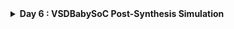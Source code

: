 <details>
  <Summary><strong> Day 6 : VSDBabySoC Post-Synthesis Simulation</strong></summary>

## Introduction
- Post-synthesis simulation is an essential step in the digital design flow where we verify the functionality and timing of the design after synthesis. While pre-synthesis simulation checks the RTL code for logical correctness, post-synthesis simulation ensures that the synthesized gate-level netlist still behaves as intended.

- In this stage, the RTL is already transformed into a netlist composed of logic gates mapped to a specific technology library. Simulating this netlist helps identify:
  - Functional consistency: Confirms that synthesis has not altered the design's intended behavior.
  - Timing characteristics: Includes realistic gate delays to check for potential timing issues.
  - Synthesis-induced issues: Detects problems like glitches, race conditions, or unintended latches that might not appear in RTL simulation.

- For the VSDBabySoC design, we perform synthesis using Yosys to generate the gate-level netlist, and then simulate this netlist using a same testbench. The goal is to compare the post-synthesis simulation output with the pre-synthesis results. If both match, it validates that the design's logic and functionality are preserved through the synthesis process.

- This step is critical for catching low-level issues early and ensuring the design is ready for downstream physical implementation.

### Synthesis using Yosys

The following cp commands copy essential header files from the src/include directory into the working directory. These include:
  - sp_verilog.vh – contains Verilog definitions and macros
  - sandpiper.vh – holds integration-related definitions for SandPiper
  - sandpiper_gen.vh – may include auto-generated or tool-generated parameters

```bash
cd ~/VLSI/VSDBabySoC/
cp -r src/include/sp_verilog.vh .
cp -r src/include/sandpiper.vh .
cp -r src/include/sandpiper_gen.vh .
```

```bash
sdudigani@sdudigani-VirtualBox:~/VLSI/VSDBabySoC$ c
total 100K
-rw-rw-r--  1 sdudigani sdudigani  12K May 24 22:31 LICENSE
-rw-rw-r--  1 sdudigani sdudigani  49K May 24 22:31 README.md
-rw-rw-r--  1 sdudigani sdudigani 6.5K May 24 22:31 Makefile
drwxrwxr-x  2 sdudigani sdudigani 4.0K May 24 22:31 images
drwxrwxr-x 11 sdudigani sdudigani 4.0K May 24 22:31 src
drwxrwxr-x  5 sdudigani sdudigani 4.0K May 24 22:40 sd_env
drwxrwxr-x  4 sdudigani sdudigani 4.0K May 27 11:45 output
-rw-rw-r--  1 sdudigani sdudigani 2.4K May 27 12:02 sp_verilog.vh
-rw-rw-r--  1 sdudigani sdudigani 2.6K May 27 12:02 sandpiper.vh
-rw-rw-r--  1 sdudigani sdudigani  164 May 27 12:03 sandpiper_gen.vh
```
#### Steps:
#### Step 1: Load the Top-Level Design and Supporting Modules
- Launch the Yosys synthesis tool from your working directory.
- Read the main vsdbabysoc.v RTL file into the Yosys environment.
  ```bash
  read_verilog src/module/vsdbabysoc.v
  ```
- Read the rvmyth.v file with the include path using -I option.
- Read the clk_gate.v file with the include path using -I option.

#### Step 2: Load the Liberty Files for Synthesis
Inside the same Yosys shell, run:
```bash
yosys> read_liberty -lib ~/VLSI/VSDBabySoC/src/lib/avsdpll.lib 
yosys> read_liberty -lib ~/VLSI/VSDBabySoC/src/lib/avsddac.lib 
yosys> read_liberty -lib ~/VLSI/VSDBabySoC/src/lib/sky130_fd_sc_hd__tt_025C_1v80.lib
```

#### Step 3: Run Synthesis Targeting vsdbabysoc
```bash
yosys> synth -top vsdbabysoc
```

#### Step 4: Map D Flip-Flops to Standard Cells
```bash
yosys> dfflibmap -liberty ~/VLSI/VSDBabySoC/src/lib/sky130_fd_sc_hd__tt_025C_1v80.lib
```

#### Step 5: Perform Optimization and Technology Mapping
```bash
yosys> opt
yosys> abc -liberty ~/VLSI/VSDBabySoC/src/lib/sky130_fd_sc_hd__tt_025C_1v80.lib -script +strash;scorr;ifraig;retime;{D};strash;dch,-f;map,-M,1,{D}
```

#### Step 6: Perform Final Clean-Up and Renaming
```bash
yosys> flatten
yosys> setundef -zero
yosys> clean -purge
yosys> rename -enumerate
```

#### Step 7: Check Statistics

```bash
yosys> stat

13. Printing statistics.

=== vsdbabysoc ===

   Number of wires:               4736
   Number of wire bits:           6210
   Number of public wires:        4736
   Number of public wire bits:    6210
   Number of ports:                  7
   Number of port bits:              7
   Number of memories:               0
   Number of memory bits:            0
   Number of processes:              0
   Number of cells:               5920
     $scopeinfo                      8
     avsddac                         1
     avsdpll                         1
     sky130_fd_sc_hd__a2111oi_0     10
     sky130_fd_sc_hd__a211o_2        1
     sky130_fd_sc_hd__a211oi_1      26
     sky130_fd_sc_hd__a21boi_0       4
     sky130_fd_sc_hd__a21o_2         1
     sky130_fd_sc_hd__a21oi_1      672
     sky130_fd_sc_hd__a221o_2        1
     sky130_fd_sc_hd__a221oi_1     163
     sky130_fd_sc_hd__a22o_2         4
     sky130_fd_sc_hd__a22oi_1      123
     sky130_fd_sc_hd__a311oi_1       4
     sky130_fd_sc_hd__a31o_2         1
     sky130_fd_sc_hd__a31oi_1      344
     sky130_fd_sc_hd__a32oi_1        2
     sky130_fd_sc_hd__a41oi_1       26
     sky130_fd_sc_hd__and2_2        12
     sky130_fd_sc_hd__and3_2         1
     sky130_fd_sc_hd__clkinv_1     597
     sky130_fd_sc_hd__dfxtp_1     1144
     sky130_fd_sc_hd__lpflow_inputiso0p_1      1
     sky130_fd_sc_hd__mux2i_1       12
     sky130_fd_sc_hd__nand2_1      839
     sky130_fd_sc_hd__nand3_1      249
     sky130_fd_sc_hd__nand3b_1       1
     sky130_fd_sc_hd__nand4_1       41
     sky130_fd_sc_hd__nor2_1       403
     sky130_fd_sc_hd__nor3_1        35
     sky130_fd_sc_hd__nor4_1         2
     sky130_fd_sc_hd__o2111ai_1     20
     sky130_fd_sc_hd__o211a_1        1
     sky130_fd_sc_hd__o211ai_1      49
     sky130_fd_sc_hd__o21a_1         6
     sky130_fd_sc_hd__o21ai_0      866
     sky130_fd_sc_hd__o21ba_2        1
     sky130_fd_sc_hd__o21bai_1      18
     sky130_fd_sc_hd__o221a_2        1
     sky130_fd_sc_hd__o221ai_1       7
     sky130_fd_sc_hd__o22ai_1      155
     sky130_fd_sc_hd__o2bb2ai_1      1
     sky130_fd_sc_hd__o311ai_0       2
     sky130_fd_sc_hd__o31ai_1        3
     sky130_fd_sc_hd__o32ai_1        1
     sky130_fd_sc_hd__o41ai_1        1
     sky130_fd_sc_hd__or2_2         12
     sky130_fd_sc_hd__or3_2          1
     sky130_fd_sc_hd__or4_2          1
     sky130_fd_sc_hd__xnor2_1       13
     sky130_fd_sc_hd__xor2_1        32
yosys> 
```

#### Step 8: Write the Synthesized Netlist
```bash
yosys> write_verilog -noattr ~/VLSI/VSDBabySoC/output/post_synth_sim/vsdbabysoc.synth.v
```

</details>
